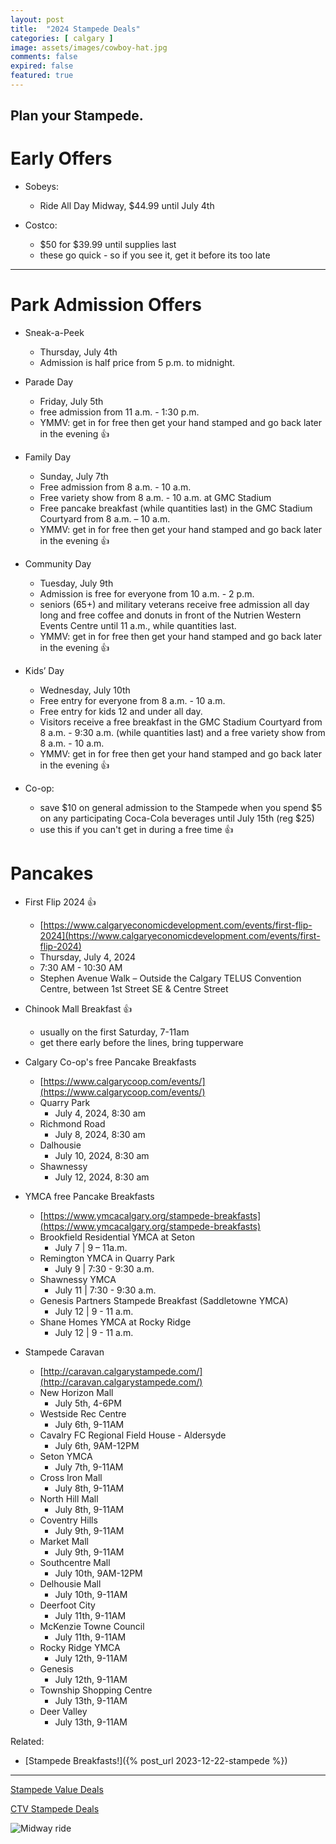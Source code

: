 ```yaml
---
layout: post
title:  "2024 Stampede Deals"
categories: [ calgary ]
image: assets/images/cowboy-hat.jpg
comments: false
expired: false
featured: true
---
```


Plan your Stampede.
------------------------------------------

# Early Offers

- Sobeys:
    - Ride All Day Midway, $44.99 until July 4th

- Costco:
    - $50 for $39.99 until supplies last
    - these go quick - so if you see it, get it before its too late

------------------------------------------

# Park Admission Offers

- Sneak-a-Peek
    - Thursday, July 4th
    - Admission is half price from 5 p.m. to midnight.

- Parade Day
    - Friday, July 5th
    - free admission from 11 a.m. - 1:30 p.m.
    - YMMV: get in for free then get your hand stamped and go back later in the evening &#128077;

- Family Day
    - Sunday, July 7th
    - Free admission from 8 a.m. - 10 a.m.
    - Free variety show from 8 a.m. - 10 a.m. at GMC Stadium 
    - Free pancake breakfast (while quantities last) in the GMC Stadium Courtyard from 8 a.m. – 10 a.m.
    - YMMV: get in for free then get your hand stamped and go back later in the evening &#128077;

- Community Day
    - Tuesday, July 9th
    - Admission is free for everyone from 10 a.m. - 2 p.m.
    - seniors (65+) and military veterans receive free admission all day long and free coffee and donuts in front of the Nutrien Western Events Centre until 11 a.m., while quantities last.
    - YMMV: get in for free then get your hand stamped and go back later in the evening &#128077;

- Kids’ Day
    - Wednesday, July 10th
    - Free entry for everyone from 8 a.m. - 10 a.m.
    - Free entry for kids 12 and under all day. 
    - Visitors receive a free breakfast in the GMC Stadium Courtyard from 8 a.m. - 9:30 a.m. (while quantities last) and a free variety show from 8 a.m. - 10 a.m.
    - YMMV: get in for free then get your hand stamped and go back later in the evening &#128077;

- Co-op:
    - save $10 on general admission to the Stampede when you spend $5 on any participating Coca-Cola beverages until July 15th  (reg $25)
    - use this if you can't get in during a free time &#128077;

# Pancakes

- First Flip 2024 &#128077;
    - [https://www.calgaryeconomicdevelopment.com/events/first-flip-2024](https://www.calgaryeconomicdevelopment.com/events/first-flip-2024)
    - Thursday, July 4, 2024
    - 7:30 AM - 10:30 AM
    - Stephen Avenue Walk – Outside the Calgary TELUS Convention Centre, between 1st Street SE & Centre Street

- Chinook Mall Breakfast &#128077;
    - usually on the first Saturday, 7-11am
    - get there early before the lines, bring tupperware

- Calgary Co-op's free Pancake Breakfasts
    - [https://www.calgarycoop.com/events/](https://www.calgarycoop.com/events/)
    - Quarry Park
        - July 4, 2024, 8:30 am
    - Richmond Road
        - July 8, 2024, 8:30 am
    - Dalhousie
        - July 10, 2024, 8:30 am
    - Shawnessy
        - July 12, 2024, 8:30 am

- YMCA free Pancake Breakfasts
    - [https://www.ymcacalgary.org/stampede-breakfasts](https://www.ymcacalgary.org/stampede-breakfasts)
    - Brookfield Residential YMCA at Seton
        - July 7 | 9 – 11a.m.
    - Remington YMCA in Quarry Park
        - July 9 | 7:30 - 9:30 a.m.
    -  Shawnessy YMCA
        - July 11 | 7:30 - 9:30 a.m.
    - Genesis Partners Stampede Breakfast (Saddletowne YMCA)
        - July 12 | 9 - 11 a.m.
    - Shane Homes YMCA at Rocky Ridge
        - July 12 | 9 - 11 a.m.


- Stampede Caravan
    - [http://caravan.calgarystampede.com/](http://caravan.calgarystampede.com/)
    - New Horizon Mall
        - July 5th, 4-6PM
    - Westside Rec Centre
        - July 6th, 9-11AM
    - Cavalry FC Regional Field House - Aldersyde
        - July 6th, 9AM-12PM
    - Seton YMCA
        - July 7th, 9-11AM
    - Cross Iron Mall
        - July 8th, 9-11AM
    - North Hill Mall
        - July 8th, 9-11AM
    - Coventry Hills
        - July 9th, 9-11AM
    - Market Mall
        - July 9th, 9-11AM
    - Southcentre Mall
        - July 10th, 9AM-12PM
    - Delhousie Mall
        - July 10th, 9-11AM
    - Deerfoot City
        - July 11th, 9-11AM
    - McKenzie Towne Council
        - July 11th, 9-11AM
    - Rocky Ridge YMCA
        - July 12th, 9-11AM
    - Genesis
        - July 12th, 9-11AM
    - Township Shopping Centre
        - July 13th, 9-11AM
    - Deer Valley
        - July 13th, 9-11AM


Related:
- [Stampede Breakfasts!]({% post_url 2023-12-22-stampede %})

------------------------------------------


[Stampede Value Deals](https://www.calgarystampede.com/stampede/value-deals)

[CTV Stampede Deals](https://calgary.ctvnews.ca/deals-and-discounts-to-save-you-money-at-the-2024-calgary-stampede-1.6922649)

![Midway ride](https://images.ctfassets.net/gk8hs8lmghf8/1mixpLgfOjHuPdDFyRSgA1/0f72ab3f53ff0fe76e450d704db9b873/52177950946_cb4697b2f7_k__1_.jpg?fl=progressive&q=65&w=645&h=460)
